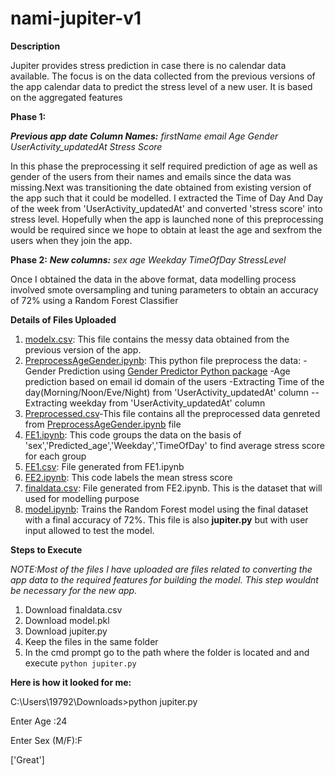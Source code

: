 # nami-jupiter-v1

**Description**

Jupiter provides stress prediction in case there is no calendar data available.  The focus is on the data collected from the previous versions of the app calendar data to predict the stress level of a new user. It is based on the aggregated features 

**Phase 1:**

***Previous app date Column Names:** firstName	email	Age	Gender	UserActivity_updatedAt	Stress Score*    

In this phase the preprocessing it self required prediction of age as well as gender of the users from their names and emails since the data was missing.Next was transitioning the date obtained from existing version of the app such that it could be modelled. I  extracted the Time of Day And Day of the week from 'UserActivity_updatedAt' and converted 'stress score' into stress level.  Hopefully when the app is launched none of this preprocessing would be required since we hope to obtain  at least the age and sexfrom the users when they join the app.



**Phase 2:**
***New  columns:** sex	age	Weekday	TimeOfDay	 StressLevel* 

Once I obtained the data in the above format, data modelling process involved smote oversampling and tuning parameters to obtain an accuracy of 72% using a Random Forest Classifier




**Details of Files Uploaded**


1. [modelx.csv](https://gitlab.com/mc-dev-team/build/back-end/mc-backend-prototypes/data-science-internships/jupiter-v1/-/blob/master/modelx.csv): This file contains the messy data obtained from the previous version of the app.
2. [PreprocessAgeGender.ipynb](https://gitlab.com/mc-dev-team/build/back-end/mc-backend-prototypes/data-science-internships/jupiter-v1/-/blob/master/PreprocessAgeGender.ipynb): This python file preprocess the data:
                    -Gender Prediction using [Gender Predictor Python package](https://github.com/clintval/gender-predictor)
                    -Age prediction based on email id domain of the users
                    -Extracting Time of the day(Morning/Noon/Eve/Night) from 'UserActivity_updatedAt' column
                    --Extracting weekday from 'UserActivity_updatedAt' column
3. [Preprocessed.csv](https://gitlab.com/mc-dev-team/build/back-end/mc-backend-prototypes/data-science-internships/jupiter-v1/-/blob/master/Preprocessed.csv)-This file contains all the preprocessed data genreted from [PreprocessAgeGender.ipynb](https://gitlab.com/mc-dev-team/build/back-end/mc-backend-prototypes/data-science-internships/jupiter-v1/-/blob/master/PreprocessAgeGender.ipynb) file
4. [FE1.ipynb](https://gitlab.com/mc-dev-team/build/back-end/mc-backend-prototypes/data-science-internships/jupiter-v1/-/blob/master/FE1.ipynb): This code groups the data on the basis of 'sex','Predicted_age','Weekday','TimeOfDay' to find average stress score for each group
5. [FE1.csv](https://gitlab.com/mc-dev-team/build/back-end/mc-backend-prototypes/data-science-internships/jupiter-v1/-/blob/master/FE1.csv): File generated from FE1.ipynb
6. [FE2.ipynb](https://gitlab.com/mc-dev-team/build/back-end/mc-backend-prototypes/data-science-internships/jupiter-v1/-/blob/master/FE2.ipynb): This code labels the mean stress score
7. [finaldata.csv](https://gitlab.com/mc-dev-team/build/back-end/mc-backend-prototypes/data-science-internships/jupiter-v1/-/blob/master/finaldata.csv): File generated from FE2.ipynb. This is the dataset that will used for modelling purpose
8. [model.ipynb](https://gitlab.com/mc-dev-team/build/back-end/mc-backend-prototypes/data-science-internships/jupiter-v1/-/blob/master/model.ipynb): Trains the Random Forest model using the final dataset with a final accuracy of 72%. This file is also **jupiter.py** but with user input allowed to test the model.

**Steps to Execute**


*NOTE:Most of the files I have uploaded are files related to converting the app data to the required features for building the model. This step wouldnt be necessary for the new app.*


1. Download finaldata.csv
2. Download model.pkl
3. Download jupiter.py
4. Keep the files in the same folder
5. In the cmd prompt go to the path where the folder is located and and execute `python jupiter.py`

**Here is how it looked for me:**


C:\Users\19792\Downloads>python jupiter.py

Enter Age :24

Enter Sex (M/F):F

['Great']


